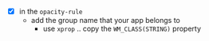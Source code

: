 - [x] in the `opacity-rule`
	- add the group name that your app belongs to 
		- use `xprop` .. copy the `WM_CLASS(STRING)` property